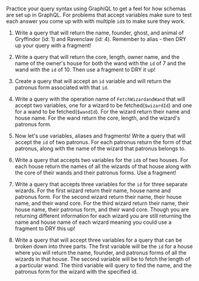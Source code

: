 Practice your query syntax using GraphiQL to get a feel for how schemas are set up in GraphQL. For problems that accept variables make sure to test each answer you come up with with multiple `id`s to make sure they work.

1. Write a query that will return the name, founder, ghost, and animal of Gryffindor (id: 1) and Ravenclaw (id: 4). Remember to alias - then DRY up your query with a fragment!

2. Write a query that will return the core, length, owner name, and the name of the owner's house for both the wand with the `id` of 7 and the wand with the `id` of 10. Then use a fragment to DRY it up!

3. Create a query that will accept an `id` variable and will return the patronus form associated with that `id`.

4. Write a query with the operation name of `FetchWizardandWand` that will accept two variables, one for a wizard to be fetched(`$wizardId`) and one for a wand to be fetched(`$wandId`). For the wizard return their name and house name. For the wand return the core, length, and the wizard's patronus form.

5. Now let's use variables, aliases and fragments! Write a query that will accept the `id` of two patronus. For each patronus return the form of that patronus, along with the name of the wizard that patronus belongs to.

6. Write a query that accepts two variables for the `id`s of two houses. For each house return the names of all the wizards of that house along with the core of their wands and their patronus forms. Use a fragment!

7. Write a query that accepts three variables for the `id` for three separate wizards. For the first wizard return their name, house name and patronus form. For the second wizard return their name, their house name, and their wand core. For the third wizard return their name, their house name, their patronus form, and their wand core. Though you are returning different information for each wizard you are still returning the name and house name of each wizard meaning you could use a fragment to DRY this up!

8. Write a query that will accept three variables for a query that can be broken down into three parts. The first variable will be the `id` for a house where you will return the name, founder, and patronus forms of all the wizards in that house. The second variable will be to fetch the length of a particular wand. The third variable will query to find the name, and the patronus form for the wizard with the specified id.
